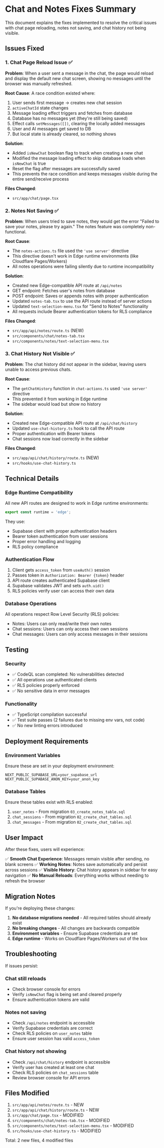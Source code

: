 # Chat and Notes Fixes Summary

This document explains the fixes implemented to resolve the critical issues with chat page reloading, notes not saving, and chat history not being visible.

## Issues Fixed

### 1. Chat Page Reload Issue ✅

**Problem**: When a user sent a message in the chat, the page would reload and display the default new chat screen, showing no messages until the browser was manually refreshed.

**Root Cause**: A race condition existed where:
1. User sends first message → creates new chat session
2. `activeChatId` state changes
3. Message loading effect triggers and fetches from database
4. Database has no messages yet (they're still being saved)
5. Effect calls `setMessages([])`, clearing the locally added messages
6. User and AI messages get saved to DB
7. But local state is already cleared, so nothing shows

**Solution**: 
- Added `isNewChat` boolean flag to track when creating a new chat
- Modified the message loading effect to skip database loads when `isNewChat` is true
- Reset the flag after messages are successfully saved
- This prevents the race condition and keeps messages visible during the entire send/receive process

**Files Changed**:
- `src/app/chat/page.tsx`

### 2. Notes Not Saving ✅

**Problem**: When users tried to save notes, they would get the error "Failed to save your notes, please try again." The notes feature was completely non-functional.

**Root Cause**: 
- The `notes-actions.ts` file used the `'use server'` directive
- This directive doesn't work in Edge runtime environments (like Cloudflare Pages/Workers)
- All notes operations were failing silently due to runtime incompatibility

**Solution**:
- Created new Edge-compatible API route at `/api/notes`
- GET endpoint: Fetches user's notes from database
- POST endpoint: Saves or appends notes with proper authentication
- Updated `notes-tab.tsx` to use the API route instead of server actions
- Updated `text-selection-menu.tsx` for "Send to Notes" functionality
- All requests include Bearer authentication tokens for RLS compliance

**Files Changed**:
- `src/app/api/notes/route.ts` (NEW)
- `src/components/chat/notes-tab.tsx`
- `src/components/notes/text-selection-menu.tsx`

### 3. Chat History Not Visible ✅

**Problem**: The chat history did not appear in the sidebar, leaving users unable to access previous chats.

**Root Cause**: 
- The `getChatHistory` function in `chat-actions.ts` used `'use server'` directive
- This prevented it from working in Edge runtime
- The sidebar would load but show no history

**Solution**:
- Created new Edge-compatible API route at `/api/chat/history`
- Updated `use-chat-history.ts` hook to call the API route
- Proper authentication with Bearer tokens
- Chat sessions now load correctly in the sidebar

**Files Changed**:
- `src/app/api/chat/history/route.ts` (NEW)
- `src/hooks/use-chat-history.ts`

## Technical Details

### Edge Runtime Compatibility

All new API routes are designed to work in Edge runtime environments:

```typescript
export const runtime = 'edge';
```

They use:
- Supabase client with proper authentication headers
- Bearer token authentication from user sessions
- Proper error handling and logging
- RLS policy compliance

### Authentication Flow

1. Client gets `access_token` from `useAuth()` session
2. Passes token in `Authorization: Bearer {token}` header
3. API route creates authenticated Supabase client
4. Supabase validates JWT and sets `auth.uid()`
5. RLS policies verify user can access their own data

### Database Operations

All operations respect Row Level Security (RLS) policies:
- Notes: Users can only read/write their own notes
- Chat sessions: Users can only access their own sessions
- Chat messages: Users can only access messages in their sessions

## Testing

### Security
- ✅ CodeQL scan completed: No vulnerabilities detected
- ✅ All operations use authenticated clients
- ✅ RLS policies properly enforced
- ✅ No sensitive data in error messages

### Functionality
- ✅ TypeScript compilation successful
- ✅ Test suite passes (2 failures due to missing env vars, not code)
- ✅ No new linting errors introduced

## Deployment Requirements

### Environment Variables

Ensure these are set in your deployment environment:

```env
NEXT_PUBLIC_SUPABASE_URL=your_supabase_url
NEXT_PUBLIC_SUPABASE_ANON_KEY=your_anon_key
```

### Database Tables

Ensure these tables exist with RLS enabled:

1. `user_notes` - From migration `03_create_notes_table.sql`
2. `chat_sessions` - From migration `02_create_chat_tables.sql`
3. `chat_messages` - From migration `02_create_chat_tables.sql`

## User Impact

After these fixes, users will experience:

✅ **Smooth Chat Experience**: Messages remain visible after sending, no blank screens
✅ **Working Notes**: Notes save automatically and persist across sessions
✅ **Visible History**: Chat history appears in sidebar for easy navigation
✅ **No Manual Reloads**: Everything works without needing to refresh the browser

## Migration Notes

If you're deploying these changes:

1. **No database migrations needed** - All required tables should already exist
2. **No breaking changes** - All changes are backwards compatible
3. **Environment variables** - Ensure Supabase credentials are set
4. **Edge runtime** - Works on Cloudflare Pages/Workers out of the box

## Troubleshooting

If issues persist:

### Chat still reloads
- Check browser console for errors
- Verify `isNewChat` flag is being set and cleared properly
- Ensure authentication tokens are valid

### Notes not saving
- Check `/api/notes` endpoint is accessible
- Verify Supabase credentials are correct
- Check RLS policies on `user_notes` table
- Ensure user session has valid `access_token`

### Chat history not showing
- Check `/api/chat/history` endpoint is accessible
- Verify user has created at least one chat
- Check RLS policies on `chat_sessions` table
- Review browser console for API errors

## Files Modified

1. `src/app/api/notes/route.ts` - NEW
2. `src/app/api/chat/history/route.ts` - NEW
3. `src/app/chat/page.tsx` - MODIFIED
4. `src/components/chat/notes-tab.tsx` - MODIFIED
5. `src/components/notes/text-selection-menu.tsx` - MODIFIED
6. `src/hooks/use-chat-history.ts` - MODIFIED

Total: 2 new files, 4 modified files
